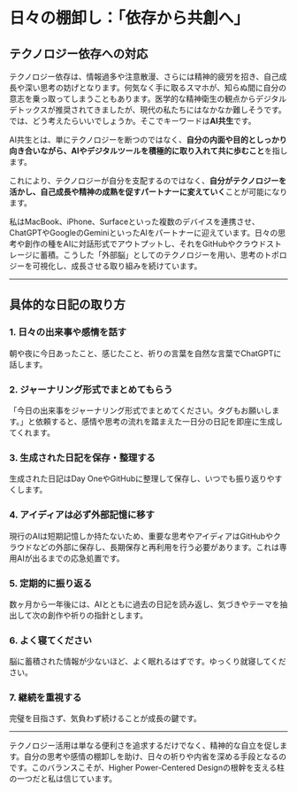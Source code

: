 # 日々の棚卸し：「依存から共創へ」

## テクノロジー依存への対応

テクノロジー依存は、情報過多や注意散漫、さらには精神的疲労を招き、自己成長や深い思考の妨げとなります。何気なく手に取るスマホが、知らぬ間に自分の意志を乗っ取ってしまうこともあります。医学的な精神衛生の観点からデジタルデトックスが推奨されてきましたが、現代の私たちにはなかなか難しそうです。では、どう考えたらいいでしょうか。そこでキーワードは**AI共生**です。

AI共生とは、単にテクノロジーを断つのではなく、**自分の内面や目的としっかり向き合いながら、AIやデジタルツールを積極的に取り入れて共に歩むこと**を指します。

これにより、テクノロジーが自分を支配するのではなく、**自分がテクノロジーを活かし、自己成長や精神の成熟を促すパートナーに変えていく**ことが可能になります。

私はMacBook、iPhone、Surfaceといった複数のデバイスを連携させ、ChatGPTやGoogleのGeminiといったAIをパートナーに迎えています。日々の思考や創作の種をAIに対話形式でアウトプットし、それをGitHubやクラウドストレージに蓄積。こうした「外部脳」としてのテクノロジーを用い、思考のトポロジーを可視化し、成長させる取り組みを続けています。

---

## 具体的な日記の取り方

### 1. 日々の出来事や感情を話す  
朝や夜に今日あったこと、感じたこと、祈りの言葉を自然な言葉でChatGPTに話します。

### 2. ジャーナリング形式でまとめてもらう  
「今日の出来事をジャーナリング形式でまとめてください。タグもお願いします。」と依頼すると、感情や思考の流れを踏まえた一日分の日記を即座に生成してくれます。

### 3. 生成された日記を保存・整理する  
生成された日記はDay OneやGitHubに整理して保存し、いつでも振り返りやすくします。

### 4. アイディアは必ず外部記憶に移す  
現行のAIは短期記憶しか持たないため、重要な思考やアイディアはGitHubやクラウドなどの外部に保存し、長期保存と再利用を行う必要があります。これは専用AIが出るまでの応急処置です。

### 5. 定期的に振り返る  
数ヶ月から一年後には、AIとともに過去の日記を読み返し、気づきやテーマを抽出して次の創作や祈りの指針とします。

### 6. よく寝てください
脳に蓄積された情報が少ないほど、よく眠れるはずです。ゆっくり就寝してください。 

### 7. 継続を重視する  
完璧を目指さず、気負わず続けることが成長の鍵です。

---

テクノロジー活用は単なる便利さを追求するだけでなく、精神的な自立を促します。自分の思考や感情の棚卸しを助け、日々の祈りや内省を深める手段となるのです。このバランスこそが、Higher Power-Centered Designの根幹を支える柱の一つだと私は信じています。
